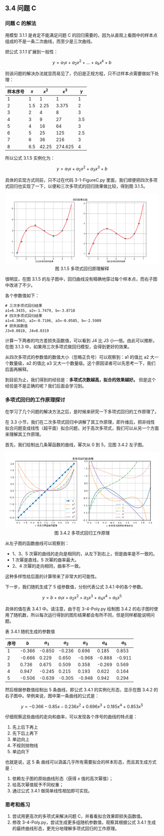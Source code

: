 ## 3.4 问题 C

### 问题 C 的解法

用模型 3.1.1 是肯定不能满足问题 C 的回归需要的，因为从直观上看图中的样本点组成的不是一条二次曲线，而至少是三次曲线。

把公式 3.1.1 扩展到一般性：

$$
y = a_1 x + a_2 x^2 + \dots + a_k x^k + b   \tag{3.1.5}
$$

则该问题的解决办法就显而易见了，仍旧是正规方程，只不过样本点需要做如下处理：

|样本序号|$x$|$x^2$|$x^3$|y|
|--|--|--|--|--|
|1|1|1|1|1|
|2|1.5|2.25|3.375|2|
|3|2|4|8|3|
|4|3|9|27|3.5|
|5|4|16|64|3|
|6|5|25|125|2.5|
|7|6|36|216|3|
|8|6.5|42.25|274.625|4|

所以公式 3.1.5 实例化为：

$$
y = a_1 x + a_2 x^2 + a_3 x^3 + b   \tag{3.1.6}
$$

具体的实现方式同前，只不过在代码 3-1-FigureC.py 里面，我们顺便把四次多项式回归也实现了一下，以便和三次多项式的回归效果做比较，得到图 3.1.5。

<img src="./images/3-1-5.png" />
<center>图 3.1.5 多项式回归原理解释</center>

很明显，在图 3.1.5 的左子图中，回归曲线没有精确地穿过每个样本点，而右子图中改进了不少。

各个参数值如下：
```
# 三次多项式回归结果
a1=6.3435, a2=-1.7479, b=-3.8718
# 四次多项式回归结果
a1=4.3043, a2=-0.7106, a3=-0.0585, b=-2.5989
# 损失函数值
J3=0.0810, J4=0.0319
```
计算一下两者的均方差损失函数值，可以看到 J4 比 J3 小一倍。由此可以推断，在图 3.1.3 中，如果用三次多项式做回归模型，会得到更好的效果。

从四次多项式的参数值的数值大小（忽略正负号）可以观察到：a1 的值比 a2 大一个数量级，a2 的值比 a3 又大一个数量级。这个原因读者可以先思考一下，我们后面再解释。

到目前为止，我们得到的经验是：**多项式次数越高，拟合的效果越好。** 但是这个经验是不是正确的呢？我们后面会学习到。

### 多项式回归的工作原理探讨

在学习了几个问题的解决方法之后，是时候来研究一下多项式回归的工作原理了。

在 3.3 小节，我们在二次多项式回归中讲解了其工作原理，即升维后，把非线性拟合问题变成线性（超平面）拟合问题，对于高次多项式，我们可以从另一个方面来理解其工作原理。

首先，我们绘制出几条幂函数的曲线，幂次从 0 到 5，见图 3.4.2 左子图。

<img src="./images/3-4-2.png" />
<center>图 3.4.2 多项式回归工作原理</center>

从左子图的函数曲线可以观察到：

- 1、3、5 次幂的曲线的走向是相同的，从左下到右上，但是曲率是不一致的。
- 1 次幂是直线，5 次幂的曲率最大。
- 2、4 次幂的走向相同，曲率不一致。

这种多样性给后面的计算带来了非常大的可能性。

下一步，我们随机生成了 5 组参数值，分别代表公式 3.4.1 中的各个参数。

$$
y = b+a_1x + a_2x^2 + a_3x^3 + a_4x^4 + a_5x^5 \tag{3.4.1}
$$

具体的值在表 3.4.1 中。请注意，由于在 3-4-Poly.py 绘制图 3.4.2 的右子图时使用了随机数，所以每次运行得到的图形结果都会有所不同，但是同样都能说明问题。

表 3.4.1 随机生成的参数值

|序号|$b$|$a_1$|$a_2$|$a_3$|$a_4$|$a_5$|
|--|--|--|--|--|--|--|
|1|-0.366|-0.850|-0.236|0.696|0.185|0.853|
|2|-0.666|0.229|0.650|-0.968|-0.888|-0.911|
|3|0.736|0.675|0.509|0.358|-0.269|0.569|
|4|0.947|-0.245|0.215|0.193|0.622| 0.164|
|5|-0.506|-0.639|-0.305|-0.948|0.942|0.294|

然后根据参数值绘制出 5 条曲线，即公式 3.4.1 的实例化形态，显示在图 3.4.2 的右子图中。举例来说，图中第一条曲线的公式是：

$$
y=-0.366 - 0.85x - 0.236x^2 + 0.696 x^3 + 0.185 x^4 + 0.853 x^5
$$

仔细观察这些曲线的走向和曲率，可以发现各个序号的曲线的特点是：

1. 先上后下再上
2. 先下后上再下
3. 单边向上
4. 不规则抛物线
5. 单边向下

也就是说，这 5 条 曲线可以涵盖几乎所有需要拟合的样本形态，而且其生成方式是：
1. 依赖左子图的原始曲线形态（获得 $x$ 值的高次幂值）；
2. 给高次幂值赋予不同权重；
3. 通过公式 3.4.1 做简单线性相加即可实现。



### 思考和练习

1. 尝试用更高次的多项式来解决问题 C，并看看拟合效果即损失函数值。
2. 修改 3-4-Poly.py，尝试生成更多组随机参数值，观察其根据公式 3.4.1 生成的最终曲线形态，更充分地理解多项式回归的工作原理。
